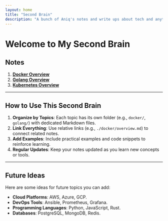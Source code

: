 ```yaml
---
layout: home
title: "Second Brain"
description: "A bunch of Aniq's notes and write ups about tech and anything I find interesting"
---
```


# Welcome to My Second Brain

## Notes

1. **[Docker Overview](./docker/overview.md)**  
2. **[Golang Overview](./golang/overview.md)**  
3. **[Kubernetes Overview](./kubernetes/overview.md)**  

---

## How to Use This Second Brain
1. **Organize by Topics**: Each topic has its own folder (e.g., `docker/`, `golang/`) with dedicated Markdown files.
2. **Link Everything**: Use relative links (e.g., `./docker/overview.md`) to connect related notes.
3. **Add Examples**: Include practical examples and code snippets to reinforce learning.
4. **Regular Updates**: Keep your notes updated as you learn new concepts or tools.

---

## Future Ideas
Here are some ideas for future topics you can add:
- **Cloud Platforms**: AWS, Azure, GCP.
- **DevOps Tools**: Ansible, Prometheus, Grafana.
- **Programming Languages**: Python, JavaScript, Rust.
- **Databases**: PostgreSQL, MongoDB, Redis.